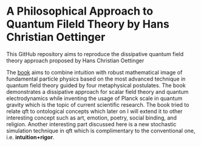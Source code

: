 # A Philosophical Approach to Quantum Fileld Theory by Hans Christian Oettinger
This GitHub repository aims to reproduce the dissipative quantum field theory approach proposed by Hans Christian 
Oettinger

The [book](https://polyphys.mat.ethz.ch/publications/books/a-philosophical-approach-to-quantum-field-theory.html) aims
to combine intuition with robust mathematical image of fundamental particle physics based on the most advanced technique
in quantum field theory guided by four metaphysical postulates. The book demonstrates a dissipative approach for scalar 
field theory and quantum electrodynamics while inventing the usage of Planck scale in quantum gravity which is the topic
of current scientific research. The book tried to relate qft to ontological concepts which later on I will extend it to 
other interesting concept such as art, emotion, poetry, social binding, and religion. Another interesting part discussed
here is a new stochastic simulation technique in qft which is complimentary to the conventional one, i.e. 
**intuition+rigor**.

